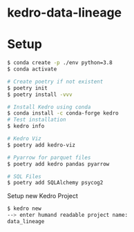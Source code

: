 # kedro-data-lineage

# Setup

```bash
$ conda create -p ./env python=3.8
$ conda activate

# Create poetry if not existent
$ poetry init
$ poetry install -vvv

# Install Kedro using conda
$ conda install -c conda-forge kedro
# Test installation
$ kedro info

# Kedro Viz
$ poetry add kedro-viz

# Pyarrow for parquet files
$ poetry add kedro pandas pyarrow 

# SQL Files
$ poetry add SQLAlchemy psycog2
```

Setup new Kedro Project
```bash
$ kedro new
--> enter humand readable project name: 
data_lineage

```